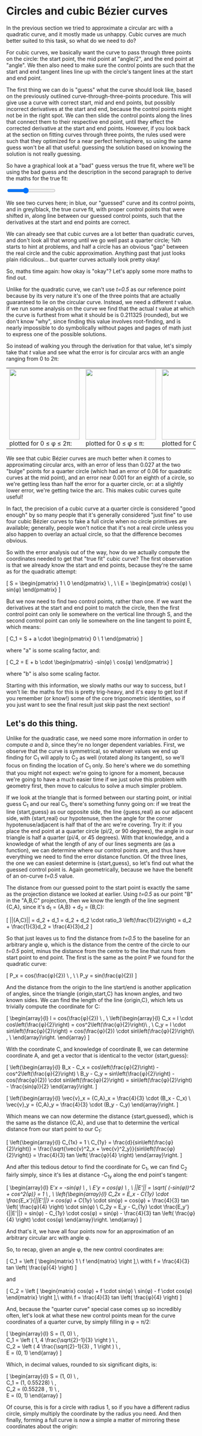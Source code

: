 # Circles and cubic Bézier curves

In the previous section we tried to approximate a circular arc with a quadratic curve, and it mostly made us unhappy. Cubic curves are much better suited to this task, so what do we need to do?

For cubic curves, we basically want the curve to pass through three points on the circle: the start point, the mid point at "angle/2", and the end point at "angle". We then also need to make sure the control points are such that the start and end tangent lines line up with the circle's tangent lines at the start and end point.

The first thing we can do is "guess" what the curve should look like, based on the previously outlined curve-through-three-points procedure. This will give use a curve with correct start, mid and end points, but possibly incorrect derivatives at the start and end, because the control points might not be in the right spot. We can then slide the control points along the lines that connect them to their respective end point, until they effect the corrected derivative at the start and end points.  However, if you look back at the section on fitting curves through three points, the rules used were such that they optimized for a near perfect hemisphere, so using the same guess won't be all that useful: guessing the solution based on knowing the solution is not really guessing.

So have a graphical look at a "bad" guess versus the true fit, where we'll be using the bad guess and the description in the second paragraph to derive the maths for the true fit:

<graphics-element title="Cubic Bézier arc approximation" width="400" height="400" src="./arc-approximation.js">
  <input type="range" min="-3.1415" max="3.1415" step="0.01" value="-0.7854" class="slide-control">
</graphics-element>

We see two curves here; in blue, our "guessed" curve and its control points, and in grey/black, the true curve fit, with proper control points that were shifted in, along line between our guessed control points, such that the derivatives at the start and end points are correct.

We can already see that cubic curves are a lot better than quadratic curves, and don't look all that wrong until we go well past a quarter circle; ⅜th starts to hint at problems, and half a circle has an obvious "gap" between the real circle and the cubic approximation. Anything past that just looks plain ridiculous... but quarter curves actually look pretty okay!

So, maths time again: how okay is "okay"? Let's apply some more maths to find out.

Unlike for the quadratic curve, we can't use <i>t=0.5</i> as our reference point because by its very nature it's one of the three points that are actually guaranteed to lie on the circular curve. Instead, we need a different <i>t</i> value. If we run some analysis on the curve we find that the actual <i>t</i> value at which the curve is furthest from what it should be is 0.211325 (rounded), but we don't know "why", since finding this value involves root-finding, and is nearly impossible to do symbolically without pages and pages of math just to express one of the possible solutions.

So instead of walking you through the derivation for that value, let's simply take that <i>t</i> value and see what the error is for circular arcs with an angle ranging from 0 to 2π:

<table><tbody><tr><td>
  <img src="images/arc-c-2pi.gif" height="187"/>
  plotted for 0 ≤ φ ≤ 2π:
</td><td>
  <img src="images/arc-c-pi.gif" height="187"/>
  plotted for 0 ≤ φ ≤ π:
</td><td>
  <img src="images/arc-c-pi2.gif" height="187"/>
  plotted for 0 ≤ φ ≤ ½π:
</td></tr></tbody></table>

We see that cubic Bézier curves are much better when it comes to approximating circular arcs, with an error of less than 0.027 at the two "bulge" points for a quarter circle (which had an error of 0.06 for quadratic curves at the mid point), and an error near 0.001 for an eighth of a circle, so we're getting less than half the error for a quarter circle, or: at a slightly lower error, we're getting twice the arc. This makes cubic curves quite useful!

In fact, the precision of a cubic curve at a quarter circle is considered "good enough" by so many people that it's generally considered "just fine" to use four cubic Bézier curves to fake a full circle when no circle primitives are available; generally, people won't notice that it's not a real circle unless you also happen to overlay an actual circle, so that the difference becomes obvious.

So with the error analysis out of the way, how do we actually compute the coordinates needed to get that "true fit" cubic curve? The first observation is that we already know the start and end points, because they're the same as for the quadratic attempt:

\[ S = \begin{pmatrix} 1 \\ 0 \end{pmatrix} \ , \ \  E = \begin{pmatrix} cos(φ) \\ sin(φ) \end{pmatrix} \]

But we now need to find two control points, rather than one. If we want the derivatives at the start and end point to match the circle, then the first control point can only lie somewhere on the vertical line through S, and the second control point can only lie somewhere on the line tangent to point E, which means:

\[
  C_1 = S + a \cdot \begin{pmatrix} 0 \\ 1 \end{pmatrix}
\]

where "a" is some scaling factor, and:

\[
  C_2 = E + b \cdot \begin{pmatrix} -sin(φ) \\ cos(φ) \end{pmatrix}
\]

where "b" is also some scaling factor.

Starting with this information, we slowly maths our way to success, but I won't lie: the maths for this is pretty trig-heavy, and it's easy to get lost if you remember (or know!) some of the core trigonometric identities, so if you just want to see the final result just skip past the next section!

<div class="note">

## Let's do this thing.

Unlike for the quadratic case, we need some more information in order to compute <i>a</i> and <i>b</i>, since they're no longer dependent variables. First, we observe that the curve is symmetrical, so whatever values we end up finding for C<sub>1</sub> will apply to C<sub>2</sub> as well (rotated along its tangent), so we'll focus on finding the location of C<sub>1</sub> only. So here's where we do something that you might not expect: we're going to ignore for a moment, because we're going to have a much easier time if we just solve this problem with geometry first, then move to calculus to solve a much simpler problem.

If we look at the triangle that is formed between our starting point, or initial guess C<sub>1</sub> and our real C<sub>1</sub>, there's something funny going on: if we treat the line {start,guess} as our opposite side, the line {guess,real} as our adjacent side, with {start,real} our hypotenuse, then the angle for the corner hypotenuse/adjacent is half that of the arc we're covering. Try it: if you place the end point at a quarter circle (pi/2, or 90 degrees), the angle in our triangle is half a quarter (pi/4, or 45 degrees). With that knowledge, and a knowledge of what the length of any of our lines segments are (as a function), we can determine where our control points are, and thus have everything we need to find the error distance function. Of the three lines, the one we can easiest determine is {start,guess}, so let's find out what the guessed control point is. Again geometrically, because we have the benefit of an on-curve <i>t=0.5</i> value.

The distance from our guessed point to the start point is exactly the same as the projection distance we looked at earlier. Using <i>t=0.5</i> as our point "B" in the "A,B,C" projection, then we know the length of the line segment {C,A}, since it's d<sub>1</sub> = {A,B} + d<sub>2</sub> = {B,C}:

\[
  ||{A,C}|| = d_2 + d_1 = d_2 + d_2 \cdot ratio_3 \left(\frac{1}{2}\right) = d_2 + \frac{1}{3}d_2 = \frac{4}{3}d_2
\]

So that just leaves us to find the distance from <i>t=0.5</i> to the baseline for an arbitrary angle φ, which is the distance from the centre of the circle to our <i>t=0.5</i> point, minus the distance from the centre to the line that runs from start point to end point. The first is the same as the point P we found for the quadratic curve:

\[
  P_x = cos(\frac{φ}{2}) \ , \ \  P_y = sin(\frac{φ}{2})
\]

And the distance from the origin to the line start/end is another application of angles, since the triangle {origin,start,C} has known angles, and two known sides. We can find the length of the line {origin,C}, which lets us trivially compute the coordinate for C:

\[
  \begin{array}{l}
    l = cos(\frac{φ}{2}) \ , \\
    \left\{\begin{array}{l}
      C_x = l \cdot cos\left(\frac{φ}{2}\right) = cos^2\left(\frac{φ}{2}\right)\ , \\
      C_y = l \cdot sin\left(\frac{φ}{2}\right) = cos(\frac{φ}{2}) \cdot sin\left(\frac{φ}{2}\right)\ , \\
    \end{array}\right.
  \end{array}
\]

With the coordinate C, and knowledge of coordinate B, we can determine coordinate A, and get a vector that is identical to the vector {start,guess}:

\[
  \left\{\begin{array}{l}
    B_x - C_x = cos\left(\frac{φ}{2}\right) - cos^2\left(\frac{φ}{2}\right) \\
    B_y - C_y = sin\left(\frac{φ}{2}\right) - cos(\frac{φ}{2}) \cdot sin\left(\frac{φ}{2}\right)
              = sin\left(\frac{φ}{2}\right) - \frac{sin(φ)}{2}
  \end{array}\right.
\]

\[
  \left\{\begin{array}{l}
    \vec{v}_x = \{C,A\}_x = \frac{4}{3} \cdot (B_x - C_x) \\
    \vec{v}_y = \{C,A\}_y = \frac{4}{3} \cdot (B_y - C_y)
  \end{array}\right.
\]

Which means we can now determine the distance {start,guessed}, which is the same as the distance {C,A}, and use that to determine the vertical distance from our start point to our C<sub>1</sub>:

\[
  \left\{\begin{array}{l}
    C_{1x} = 1 \\
    C_{1y} = \frac{d}{sin\left(\frac{φ}{2}\right)}
           = \frac{\sqrt{\vec{v}^2_x + \vec{v}^2_y}}{sin\left(\frac{φ}{2}\right)}
           = \frac{4}{3} tan \left( \frac{φ}{4} \right)
  \end{array}\right.
\]

And after this tedious detour to find the coordinate for C<sub>1</sub>, we can find C<sub>2</sub> fairly simply, since it's lies at distance -C<sub>1y</sub> along the end point's tangent:

\[
  \begin{array}{l}
    E'_x = -sin(φ) \ , \ E'_y = cos(φ) \ , \ ||E'|| = \sqrt{ (-sin(φ))^2 + cos^2(φ)} = 1 \ , \\
    \left\{\begin{array}{l}
      C_2x = E_x - C_{1y} \cdot \frac{E_x'}{||E'||}
           = cos(φ) + C_{1y} \cdot sin(φ)
           = cos(φ) + \frac{4}{3} tan \left( \frac{φ}{4} \right) \cdot sin(φ) \\
      C_2y = E_y - C_{1y} \cdot \frac{E_y'}{||E'||}
           = sin(φ) - C_{1y} \cdot cos(φ)
           = sin(φ) - \frac{4}{3} tan \left( \frac{φ}{4} \right) \cdot cos(φ)
    \end{array}\right.
  \end{array}
\]

And that's it, we have all four points now for an approximation of an arbitrary circular arc with angle φ.

</div>

So, to recap, given an angle φ, the new control coordinates are:

\[
  C_1 = \left [ \begin{matrix}
    1 \\
    f
  \end{matrix} \right ],\ with\ f = \frac{4}{3} tan \left( \frac{φ}{4} \right)
\]

and

\[
  C_2 = \left [ \begin{matrix}
    cos(φ) + f \cdot sin(φ) \\
    sin(φ) - f \cdot cos(φ)
  \end{matrix} \right ],\ with\ f = \frac{4}{3} tan \left( \frac{φ}{4} \right)
\]

And, because the "quarter curve" special case comes up so incredibly often, let's look at what these new control points mean for the curve coordinates of a quarter curve, by simply filling in φ = π/2:

\[
  \begin{array}{l}
    S = (1, 0) \ , \
    C_1 = \left ( 1, 4 \frac{\sqrt{2}-1}{3} \right ) \ , \
    C_2 = \left ( 4 \frac{\sqrt{2}-1}{3} , 1 \right ) \ , \
    E = (0, 1)
  \end{array}
\]

Which, in decimal values, rounded to six significant digits, is:

\[
  \begin{array}{l}
    S = (1, 0) \ , \
    C_1 = (1, 0.55228) \ , \
    C_2 = (0.55228 , 1) \ , \
    E = (0, 1)
  \end{array}
\]

Of course, this is for a circle with radius 1, so if you have a different radius circle, simply multiply the coordinate by the radius you need. And then finally, forming a full curve is now a simple a matter of mirroring these coordinates about the origin:

<graphics-element title="Cubic Bézier circle approximation" width="400" height="400" src="./circle.js"></graphics-element>
